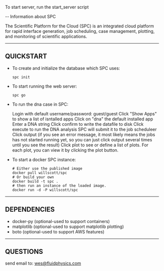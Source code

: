 
To start server, run the start_server script

--
Information about SPC

The Scientific Platform for the Cloud (SPC) is an integrated cloud platform for rapid interface generation, job scheduling, case management, plotting, and monitoring of scientific applications.

-----------
QUICKSTART
-----------

* To create and initialize the database which SPC uses: 
  
      spc init

* To start running the web server: 

      spc go

* To run the dna case in SPC:

  Login with default username/password: guest/guest
  Click "Show Apps" to show a list of isntalled apps 
  Click on "dna" the default installed app
  Enter a DNA string
  Click confirm to write the datafile to disk
  Click execute to run the DNA analysis
     SPC will submit it to the job scheduleer
  Click output (if you see an error message, it most likely means the jobs has not started running yet, 
                so you can just click output several times until you see the result)
  Click plot to see or define a list of plots.  For each plot, you can view it by clicking the plot button.  

* To start a docker SPC instance:

      # Either use the published image
      docker pull willscott/spc
      # Or build your own
      docker build -t spc .
      # then run an instance of the loaded image.
      docker run -d -P willscott/spc

----------
DEPENDENCIES
----------

* docker-py (optional-used to support containers)
* matplotlib (optional-used to support matplotlib plotting)
* boto (optional-used to support AWS features)

----------
QUESTIONS
----------

  send email to: wes@fluidphysics.com

